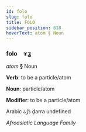 ```yaml
---
id: folo
slug: folo
title: FOLO
sidebar_position: 618
hoverText: atom § Noun
---
```


### folo&emsp;<span kind="abugida">ɤʓ</span>

*atom* **§** Noun

**Verb**: to be a particle/atom

**Noun**: particle/atom

**Modifier**: to be a particle/atom

Arabic ذَرَّة ḏarra undefined

*Afroasiatic Language Family*